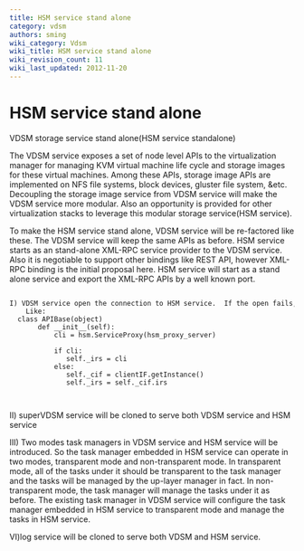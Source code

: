 ```yaml
---
title: HSM service stand alone
category: vdsm
authors: sming
wiki_category: Vdsm
wiki_title: HSM service stand alone
wiki_revision_count: 11
wiki_last_updated: 2012-11-20
---
```


# HSM service stand alone

VDSM storage service stand alone(HSM service standalone)

The VDSM service exposes a set of node level APIs to the virtualization manager for managing KVM virtual machine life cycle and storage images for these virtual machines. Among these APIs, storage image APIs are implemented on NFS file systems, block devices, gluster file system, &etc. Decoupling the storage image service from VDSM service will make the VDSM service more modular. Also an opportunity is provided for other virtualization stacks to leverage this modular storage service(HSM service).

To make the HSM service stand alone, VDSM service will be re-factored like these. The VDSM service will keep the same APIs as before. HSM service starts as an stand-alone XML-RPC service provider to the VDSM service. Also it is negotiable to support other bindings like REST API, however XML-RPC binding is the initial proposal here. HSM service will start as a stand alone service and export the XML-RPC APIs by a well known port.

      I) VDSM service open the connection to HSM service.  If the open fails, it will fall back to the legacy way without HSM standalone service.
        Like:
      class APIBase(object)
           def __init__(self):
               cli = hsm.ServiceProxy(hsm_proxy_server)
       
               if cli:
                  self._irs = cli
               else:
                  self._cif = clientIF.getInstance()
                  self._irs = self._cif.irs
                  
           

II) superVDSM service will be cloned to serve both VDSM service and HSM service

III) Two modes task managers in VDSM service and HSM service will be introduced. So the task manager embedded in HSM service can operate in two modes, transparent mode and non-transparent mode. In transparent mode, all of the tasks under it should be transparent to the task manager and the tasks will be managed by the up-layer manager in fact. In non-transparent mode, the task manager will manage the tasks under it as before. The existing task manager in VDSM service will configure the task manager embedded in HSM service to transparent mode and manage the tasks in HSM service.

VI)log service will be cloned to serve both VDSM and HSM service.
